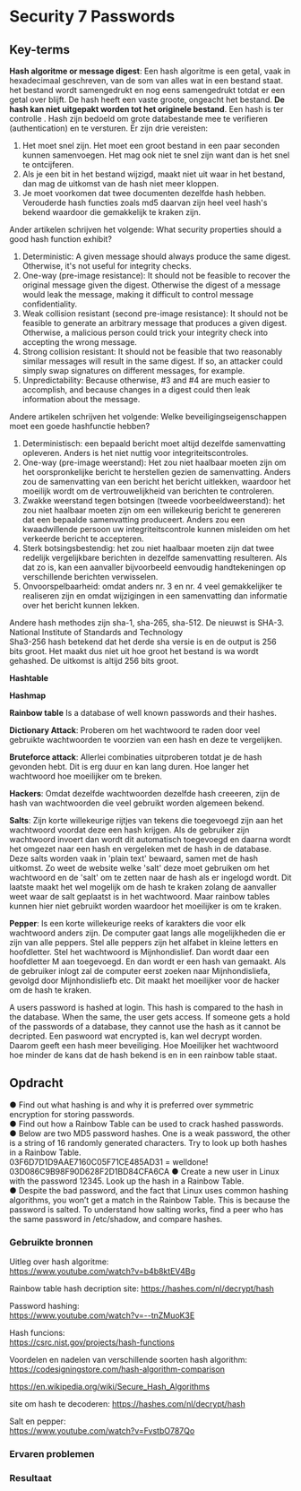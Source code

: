 # Security 7 Passwords


## Key-terms
 **Hash algoritme or message digest**: Een hash algoritme is een getal, vaak in hexadecimaal geschreven, van de som van alles wat in een bestand staat. het bestand wordt samengedrukt en nog eens samengedrukt totdat er een getal over blijft. De hash heeft een vaste groote, ongeacht het bestand. **De hash kan niet uitgepakt worden tot het originele bestand**. Een hash is ter controlle . Hash zijn bedoeld om grote databestande mee te verifieren (authentication) en te versturen. 
 Er zijn drie vereisten:  
 1. Het moet snel zijn. Het moet een groot bestand in een paar seconden kunnen samenvoegen. Het mag ook niet te snel zijn want dan is het snel te ontcijferen.   
 2. Als je een bit in het bestand wijzigd, maakt niet uit waar in het bestand, dan mag de uitkomst van de hash niet meer kloppen.  
 3. Je moet voorkomen dat twee documenten dezelfde hash hebben. Verouderde hash functies zoals md5 daarvan zijn heel veel hash's bekend waardoor die gemakkelijk te kraken zijn.    

 Ander artikelen schrijven het volgende:
 What security properties should a good hash function exhibit?
1.  Deterministic: A given message should always produce the same digest. Otherwise, it's not useful for integrity checks.
2. One-way (pre-image resistance): It should not be feasible to recover the original message given the digest. Otherwise the digest of a message would leak the message, making it difficult to control message confidentiality.
3. Weak collision resistant (second pre-image resistance): It should not be feasible to generate an arbitrary message that produces a given digest. Otherwise, a malicious person could trick your integrity check into accepting the wrong message.
4. Strong collision resistant: It should not be feasible that two reasonably similar messages will result in the same digest. If so, an attacker could simply swap signatures on different messages, for example.
5. Unpredictability: Because otherwise, #3 and #4 are much easier to accomplish, and because changes in a digest could then leak information about the message.

Andere artikelen schrijven het volgende:
  Welke beveiligingseigenschappen moet een goede hashfunctie hebben?
1. Deterministisch: een bepaald bericht moet altijd dezelfde samenvatting opleveren. Anders is het niet nuttig voor integriteitscontroles.
2. One-way (pre-image weerstand): Het zou niet haalbaar moeten zijn om het oorspronkelijke bericht te herstellen gezien de samenvatting. Anders zou de samenvatting van een bericht het bericht uitlekken, waardoor het moeilijk wordt om de vertrouwelijkheid van berichten te controleren.
3. Zwakke weerstand tegen botsingen (tweede voorbeeldweerstand): het zou niet haalbaar moeten zijn om een willekeurig bericht te genereren dat een bepaalde samenvatting produceert. Anders zou een kwaadwillende persoon uw integriteitscontrole kunnen misleiden om het verkeerde bericht te accepteren.
4. Sterk botsingsbestendig: het zou niet haalbaar moeten zijn dat twee redelijk vergelijkbare berichten in dezelfde samenvatting resulteren. Als dat zo is, kan een aanvaller bijvoorbeeld eenvoudig handtekeningen op verschillende berichten verwisselen.
5. Onvoorspelbaarheid: omdat anders nr. 3 en nr. 4 veel gemakkelijker te realiseren zijn en omdat wijzigingen in een samenvatting dan informatie over het bericht kunnen lekken.
  

 Andere hash methodes zijn sha-1, sha-265, sha-512. De nieuwst is SHA-3. National Institute of Standards and Technology  
 Sha3-256 hash betekend dat het derde sha versie is en de output is 256 bits groot. Het maakt dus niet uit hoe groot het bestand is wa wordt gehashed. De uitkomst is altijd 256 bits groot.

 **Hashtable**  

 **Hashmap** 

 **Rainbow table** Is a database of well known passwords and their hashes.   

 **Dictionary Attack**: Proberen om het wachtwoord te raden door veel gebruikte wachtwoorden te voorzien van een hash en deze te vergelijken.   

 **Bruteforce attack**: Allerlei combinaties uitproberen totdat je de hash gevonden hebt. Dit is erg duur en kan lang duren. Hoe langer het wachtwoord hoe moeilijker om te breken. 

 **Hackers**: Omdat dezelfde wachtwoorden dezelfde hash creeeren, zijn de hash van wachtwoorden die veel gebruikt worden algemeen bekend.

 **Salts**: Zijn korte willekeurige rijtjes van tekens die toegevoegd zijn aan het wachtwoord voordat deze een hash krijgen. Als de gebruiker zijn wachtwoord invoert dan wordt dit automatisch toegevoegd en daarna wordt het omgezet naar een hash en vergeleken met de hash in de database. Deze salts worden vaak in 'plain text' bewaard, samen met de hash uitkomst. Zo weet de website welke 'salt' deze moet gebruiken om het wachtwoord en de 'salt' om te zetten naar de hash als er ingelogd wordt. Dit laatste maakt het wel mogelijk om de hash te kraken zolang de aanvaller weet waar de salt geplaatst is in het wachtwoord. Maar rainbow tables kunnen hier niet gebruikt worden waardoor het moeilijker is om te kraken.   

 **Pepper**: Is een korte willekeurige reeks of karakters die voor elk wachtwoord anders zijn. De computer gaat langs alle mogelijkheden die er zijn van alle peppers. Stel alle peppers zijn het alfabet in kleine letters en hoofdletter. Stel het wachtwoord is Mijnhondislief. Dan wordt daar een hoofdletter M aan toegevoegd. En dan wordt er een hash van gemaakt.  Als de gebruiker inlogt zal de computer eerst zoeken naar Mijnhondisliefa, gevolgd door Mijnhondisliefb etc. Dit maakt het moeilijker voor de hacker om de hash te kraken. 


A users password is hashed at login. This hash is compared to the hash in the database. When the same, the user gets access. If someone gets a hold of the passwords of a database, they cannot use the hash as it cannot be decripted. Een paswoord wat encrypted is, kan wel decrypt worden. Daarom geeft een hash meer beveiliging. Hoe Moeilijker het wachtwoord hoe minder de kans dat de hash bekend is en in een rainbow table staat. 


## Opdracht
●	Find out what hashing is and why it is preferred over symmetric encryption for storing passwords.  
●	Find out how a Rainbow Table can be used to crack hashed passwords.  
●	Below are two MD5 password hashes. One is a weak password, the other is a string of 16 randomly generated characters. Try to look up both hashes in a Rainbow Table.  
03F6D7D1D9AAE7160C05F71CE485AD31 = welldone!     
03D086C9B98F90D628F2D1BD84CFA6CA
●	Create a new user in Linux with the password 12345. Look up the hash in a Rainbow Table.  
●	Despite the bad password, and the fact that Linux uses common hashing algorithms, you won’t get a match in the Rainbow Table. This is because the password is salted. To understand how salting works, find a peer who has the same password in /etc/shadow, and compare hashes.

### Gebruikte bronnen
Uitleg over hash algoritme:  
https://www.youtube.com/watch?v=b4b8ktEV4Bg  

Rainbow table hash decription site:
https://hashes.com/nl/decrypt/hash  

Password hashing:  
https://www.youtube.com/watch?v=--tnZMuoK3E  
  
Hash funcions:  
https://csrc.nist.gov/projects/hash-functions   

Voordelen en nadelen van verschillende soorten hash algorithm:
https://codesigningstore.com/hash-algorithm-comparison

https://en.wikipedia.org/wiki/Secure_Hash_Algorithms  

site om hash te decoderen:
https://hashes.com/nl/decrypt/hash  

Salt en pepper:   
https://www.youtube.com/watch?v=FvstbO787Qo





### Ervaren problemen


### Resultaat
